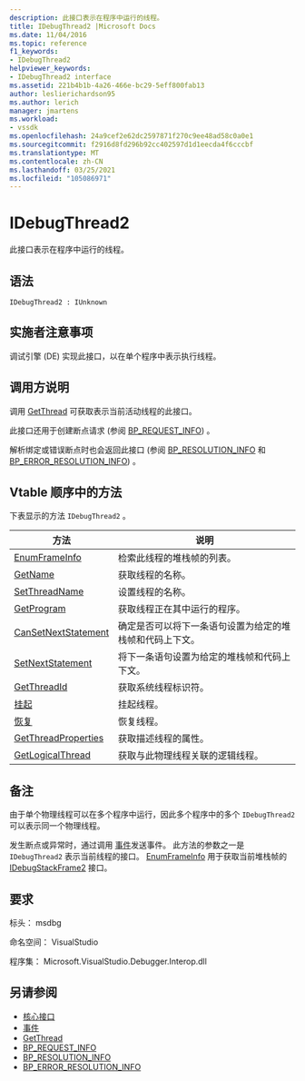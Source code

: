 ```yaml
---
description: 此接口表示在程序中运行的线程。
title: IDebugThread2 |Microsoft Docs
ms.date: 11/04/2016
ms.topic: reference
f1_keywords:
- IDebugThread2
helpviewer_keywords:
- IDebugThread2 interface
ms.assetid: 221b4b1b-4a26-466e-bc29-5eff800fab13
author: leslierichardson95
ms.author: lerich
manager: jmartens
ms.workload:
- vssdk
ms.openlocfilehash: 24a9cef2e62dc2597871f270c9ee48ad58c0a0e1
ms.sourcegitcommit: f2916d8fd296b92cc402597d1d1eecda4f6cccbf
ms.translationtype: MT
ms.contentlocale: zh-CN
ms.lasthandoff: 03/25/2021
ms.locfileid: "105086971"
---
```

# <a name="idebugthread2"></a>IDebugThread2
此接口表示在程序中运行的线程。

## <a name="syntax"></a>语法

```
IDebugThread2 : IUnknown
```

## <a name="notes-for-implementers"></a>实施者注意事项
 调试引擎 (DE) 实现此接口，以在单个程序中表示执行线程。

## <a name="notes-for-callers"></a>调用方说明
 调用 [GetThread](../../../extensibility/debugger/reference/idebugstackframe2-getthread.md) 可获取表示当前活动线程的此接口。

 此接口还用于创建断点请求 (参阅 [BP_REQUEST_INFO](../../../extensibility/debugger/reference/bp-request-info.md)) 。

 解析绑定或错误断点时也会返回此接口 (参阅 [BP_RESOLUTION_INFO](../../../extensibility/debugger/reference/bp-resolution-info.md) 和 [BP_ERROR_RESOLUTION_INFO](../../../extensibility/debugger/reference/bp-error-resolution-info.md)) 。

## <a name="methods-in-vtable-order"></a>Vtable 顺序中的方法
 下表显示的方法 `IDebugThread2` 。

|方法|说明|
|------------|-----------------|
|[EnumFrameInfo](../../../extensibility/debugger/reference/idebugthread2-enumframeinfo.md)|检索此线程的堆栈帧的列表。|
|[GetName](../../../extensibility/debugger/reference/idebugthread2-getname.md)|获取线程的名称。|
|[SetThreadName](../../../extensibility/debugger/reference/idebugthread2-setthreadname.md)|设置线程的名称。|
|[GetProgram](../../../extensibility/debugger/reference/idebugthread2-getprogram.md)|获取线程正在其中运行的程序。|
|[CanSetNextStatement](../../../extensibility/debugger/reference/idebugthread2-cansetnextstatement.md)|确定是否可以将下一条语句设置为给定的堆栈帧和代码上下文。|
|[SetNextStatement](../../../extensibility/debugger/reference/idebugthread2-setnextstatement.md)|将下一条语句设置为给定的堆栈帧和代码上下文。|
|[GetThreadId](../../../extensibility/debugger/reference/idebugthread2-getthreadid.md)|获取系统线程标识符。|
|[挂起](../../../extensibility/debugger/reference/idebugthread2-suspend.md)|挂起线程。|
|[恢复](../../../extensibility/debugger/reference/idebugthread2-resume.md)|恢复线程。|
|[GetThreadProperties](../../../extensibility/debugger/reference/idebugthread2-getthreadproperties.md)|获取描述线程的属性。|
|[GetLogicalThread](../../../extensibility/debugger/reference/idebugthread2-getlogicalthread.md)|获取与此物理线程关联的逻辑线程。|

## <a name="remarks"></a>备注
 由于单个物理线程可以在多个程序中运行，因此多个程序中的多个 `IDebugThread2` 可以表示同一个物理线程。

 发生断点或异常时，通过调用 [事件](../../../extensibility/debugger/reference/idebugeventcallback2-event.md)发送事件。 此方法的参数之一是 `IDebugThread2` 表示当前线程的接口。 [EnumFrameInfo](../../../extensibility/debugger/reference/idebugthread2-enumframeinfo.md) 用于获取当前堆栈帧的 [IDebugStackFrame2](../../../extensibility/debugger/reference/idebugstackframe2.md) 接口。

## <a name="requirements"></a>要求
 标头： msdbg

 命名空间： VisualStudio

 程序集： Microsoft.VisualStudio.Debugger.Interop.dll

## <a name="see-also"></a>另请参阅
- [核心接口](../../../extensibility/debugger/reference/core-interfaces.md)
- [事件](../../../extensibility/debugger/reference/idebugeventcallback2-event.md)
- [GetThread](../../../extensibility/debugger/reference/idebugstackframe2-getthread.md)
- [BP_REQUEST_INFO](../../../extensibility/debugger/reference/bp-request-info.md)
- [BP_RESOLUTION_INFO](../../../extensibility/debugger/reference/bp-resolution-info.md)
- [BP_ERROR_RESOLUTION_INFO](../../../extensibility/debugger/reference/bp-error-resolution-info.md)
